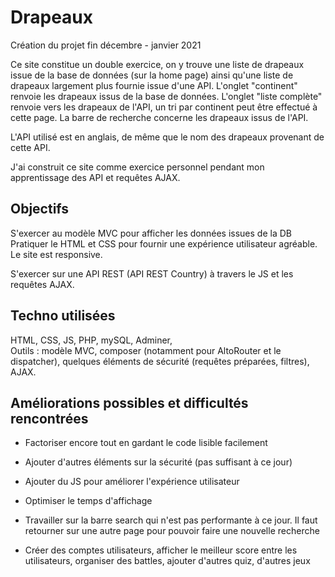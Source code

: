 # Drapeaux

Création du projet fin décembre - janvier 2021

Ce site constitue un double exercice, on y trouve une liste de drapeaux issue de la base de données (sur la home page) ainsi qu'une liste de drapeaux largement plus fournie issue d'une API.
L'onglet "continent" renvoie les drapeaux issus de la base de données.
L'onglet "liste complète" renvoie vers les drapeaux de l'API, un tri par continent peut être effectué à cette page.
La barre de recherche concerne les drapeaux issus de l'API.

L'API utilisé est en anglais, de même que le nom des drapeaux provenant de cette API.

J'ai construit ce site comme exercice personnel pendant mon apprentissage des API et requêtes AJAX.

## Objectifs
S'exercer au modèle MVC pour afficher les données issues de la DB
Pratiquer le HTML et CSS pour fournir une expérience utilisateur agréable. Le site est responsive.  

S'exercer sur une API REST (API REST Country) à travers le JS et les requêtes AJAX.  


## Techno utilisées
HTML, CSS, JS, PHP, mySQL, Adminer,  
Outils : 
modèle MVC, composer (notamment pour AltoRouter et le dispatcher), quelques éléments de sécurité (requêtes préparées, filtres), AJAX.

## Améliorations possibles et difficultés rencontrées  

- Factoriser encore tout en gardant le code lisible facilement

- Ajouter d'autres éléments sur la sécurité (pas suffisant à ce jour)
- Ajouter du JS pour améliorer l'expérience utilisateur

- Optimiser le temps d'affichage

- Travailler sur la barre search qui n'est pas performante à ce jour. Il faut retourner sur une autre page pour pouvoir faire une nouvelle recherche

- Créer des comptes utilisateurs, afficher le meilleur score entre les utilisateurs, organiser des battles, ajouter d'autres quiz, d'autres jeux

